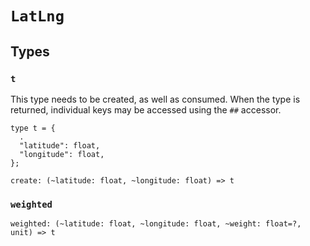 # `LatLng`

## Types

### `t`

This type needs to be created, as well as consumed. When the type is returned,
individual keys may be accessed using the `##` accessor.

```reason
type t = {
  .
  "latitude": float,
  "longitude": float,
};
```

```reason
create: (~latitude: float, ~longitude: float) => t
```

### `weighted`

```reason
weighted: (~latitude: float, ~longitude: float, ~weight: float=?, unit) => t
```
